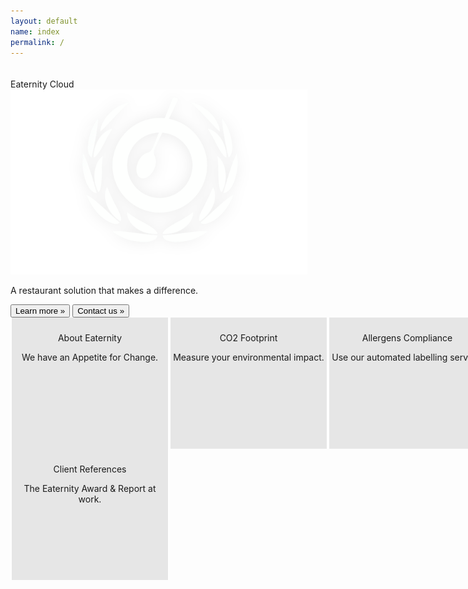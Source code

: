 ```yaml
---
layout: default
name: index
permalink: /
---
```


<div class="container-hero container-hero-8 clearfix" style="padding-top:20px;background-image: url('/images/berries@2x.jpg')">
	<div class="container-hero-content container-hero-content-8 clearfix">
	<div class="hero-title hero-title-6">Eaternity Cloud</div>
	<img class="image image-10" src="images/nur-logo-klein-475x296.png" data-rimage data-src="images/nur-logo-klein-475x296.png" data-srcat2x="images/nur-logo-klein-475x296@2x.png">
	<p class="hero-subtitle hero-subtitle-7">A restaurant solution that makes a difference.</p>
	<div class="container-action clearfix">
	<button onClick="window.location='/cloud';" class="_button _button-202">Learn more »</button>
	<button onClick="window.location='/contact';" class="_button _button-204">Contact us »</button>
	</div>
	</div>
</div>
<div class="bottom-container" style="cursor:pointer;cursor:hand;height:200px">
	<div onClick="window.location='/about/us';" class="bottom-element">
		<p class="text text-226">About Eaternity</p>
		<p class="text text-235">We have an Appetite for Change.</p>
		<div class="bottom-image" style="background-image: url('/images/logo-eaternity-small_04-11-2010.png');background-size: 180px;"></div>
	</div>
	<div onClick="window.location='/cloud/co2';" class="bottom-element col-md-3">
		<p class="text text-267">CO2 Footprint</p>
		<p class="text text-285">Measure your environmental impact.</p>
		<div class="bottom-image" style="background-image: url('/images/Relevanz.png');background-size: 200px;margin-top: -36px;"></div>
	</div>
	<div onClick="window.location='/cloud/allergens';" class="bottom-element col-md-3">
		<p class="text text-306">Allergens Compliance</p>
		<p class="text text-324">Use our automated labelling service.</p>
		<div class="bottom-image" style="background-image: url('../images/placeit.png.jpeg');background-size: 200px 150px;"></div>
	</div>
	<div onClick="window.location='/p/compass-ch';" class="bottom-element col-md-3">
		<p class="text text-344">Client References</p>
		<p class="text text-362">The Eaternity Award &amp; Report at work.</p>
		<div class="bottom-image" style="background-image: url('/images/compass-pilot.png');background-size: 84px;"></div>
	</div>
</div>


<style type="text/css">

.bottom-image {
	float: left;
	clear: both;
	width: 100%;
	height: 168px;
	margin-top: 0px;
	background-repeat: no-repeat;
	background-position: center top;
	background-color: rgba(222, 222, 222, 0);
	overflow: hidden;
}

.bottom-container {
	float: left;
	clear: both;
	width: 100%;
	min-width: 1000px;
	height: 270px;
	background-color: rgb(255, 255, 255);
}
.bottom-element {
	position: relative;
	width: 25%;
	height: 200px;
	float:left;
	overflow:hidden;
	padding-top:10px;
	border-right-width: 2px;
	border-left-style: solid;
	border-right-style: solid;
	border-left-width: 2px;
	border-right-color: rgb(255, 255, 255);
	border-left-color: rgb(255, 255, 255);
	background-color: rgb(230, 230, 230);
}
.bottom-element p {
	text-align: center;
}

</style>


<!-- <div class="home">

  <h1 class="page-heading">Posts</h1>

 {% assign posts=site.posts | where:"lang", page.lang | where:"type", "post" %}
  <ul class="post-list">



    {% for post in posts %}
      <li>
        <span class="post-meta">{{ post.date | date: "%b %-d, %Y" }}</span>
		<a href="{{ post.url }}" class="{{ post.lang }}">{{ post.lang }}</a>

        <h2>
          <a class="post-link" href="{{ post.url | prepend: site.baseurl }}">{{ post.title }}</a>
        </h2>
      </li>
    {% endfor %}
  </ul>


</div> -->

